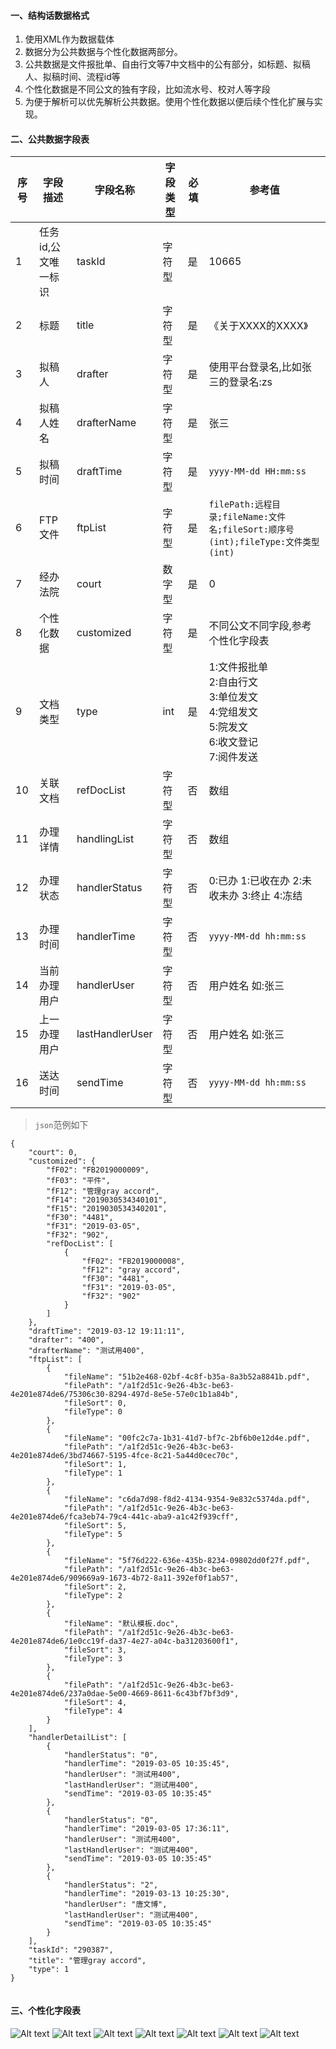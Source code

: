 #### 一、结构话数据格式
1.	使用XML作为数据载体
2.	数据分为公共数据与个性化数据两部分。
3.	公共数据是文件报批单、自由行文等7中文档中的公有部分，如标题、拟稿人、拟稿时间、流程id等
4.	个性化数据是不同公文的独有字段，比如流水号、校对人等字段
5.	为便于解析可以优先解析公共数据。使用个性化数据以便后续个性化扩展与实现。
#### 二、公共数据字段表
 | 序号 | 字段描述 | 字段名称 | 字段类型|必填|参考值|
 | ------ | ------ | ------ | ------ | ------ |------ |
 | 1 | 任务id,公文唯一标识 | taskId |字符型|是|10665|
 | 2 | 标题 | title |字符型|是|《关于XXXX的XXXX》|
 | 3 | 拟稿人 | drafter |字符型|是|使用平台登录名,比如张三的登录名:zs|
 | 4 | 拟稿人姓名 | drafterName |字符型|是|张三|
 | 5 | 拟稿时间 | draftTime |字符型|是|`yyyy-MM-dd HH:mm:ss`|
 | 6 | FTP文件| ftpList |字符型|是|`filePath:远程目录;fileName:文件名;fileSort:顺序号(int);fileType:文件类型(int)`|
 | 7 | 经办法院 | court |数字型|是|0|
 | 8 | 个性化数据 | customized |字符型|是|不同公文不同字段,参考个性化字段表|
 | 9 | 文档类型 | type |int|是|1:文件报批单<br> 2:自由行文<br> 3:单位发文<br> 4:党组发文<br> 5:院发文<br> 6:收文登记<br> 7:阅件发送|
 | 10 | 关联文档 | refDocList |字符型|否|数组|
 | 11 | 办理详情 | handlingList |字符型|否|数组|
 | 12 | 办理状态 | handlerStatus |字符型|否|0:已办 1:已收在办 2:未收未办 3:终止 4:冻结|
 | 13 | 办理时间 | handlerTime |字符型|否|`yyyy-MM-dd hh:mm:ss`|
 | 14 | 当前办理用户 | handlerUser |字符型|否|用户姓名 如:张三|
 | 15 | 上一办理用户 | lastHandlerUser |字符型|否|用户姓名 如:张三|
 | 16 | 送达时间 | sendTime |字符型|否|`yyyy-MM-dd hh:mm:ss`|


> `json`范例如下

```metadata json
{
    "court": 0,
    "customized": {
        "fF02": "FB2019000009",
        "fF03": "平件",
        "fF12": "管理gray accord",
        "fF14": "2019030534340101",
        "fF15": "2019030534340201",
        "fF30": "4481",
        "fF31": "2019-03-05",
        "fF32": "902",
        "refDocList": [
            {
                "fF02": "FB2019000008",
                "fF12": "gray accord",
                "fF30": "4481",
                "fF31": "2019-03-05",
                "fF32": "902"
            }
        ]
    },
    "draftTime": "2019-03-12 19:11:11",
    "drafter": "400",
    "drafterName": "测试用400",
    "ftpList": [
        {
            "fileName": "51b2e468-02bf-4c8f-b35a-8a3b52a8841b.pdf",
            "filePath": "/a1f2d51c-9e26-4b3c-be63-4e201e874de6/75306c30-8294-497d-8e5e-57e0c1b1a84b",
            "fileSort": 0,
            "fileType": 0
        },
        {
            "fileName": "00fc2c7a-1b31-41d7-bf7c-2bf6b0e12d4e.pdf",
            "filePath": "/a1f2d51c-9e26-4b3c-be63-4e201e874de6/3bd74667-5195-4fce-8c21-5a44d0cec70c",
            "fileSort": 1,
            "fileType": 1
        },
        {
            "fileName": "c6da7d98-f8d2-4134-9354-9e832c5374da.pdf",
            "filePath": "/a1f2d51c-9e26-4b3c-be63-4e201e874de6/fca3eb74-79c4-441c-aba9-a1c42f939cff",
            "fileSort": 5,
            "fileType": 5
        },
        {
            "fileName": "5f76d222-636e-435b-8234-09802dd0f27f.pdf",
            "filePath": "/a1f2d51c-9e26-4b3c-be63-4e201e874de6/909669a9-1673-4b72-8a11-392ef0f1ab57",
            "fileSort": 2,
            "fileType": 2
        },
        {
            "fileName": "默认模板.doc",
            "filePath": "/a1f2d51c-9e26-4b3c-be63-4e201e874de6/1e0cc19f-da37-4e27-a04c-ba31203600f1",
            "fileSort": 3,
            "fileType": 3
        },
        {
            "filePath": "/a1f2d51c-9e26-4b3c-be63-4e201e874de6/237a0dae-5e00-4669-8611-6c43bf7bf3d9",
            "fileSort": 4,
            "fileType": 4
        }
    ],
    "handlerDetailList": [
        {
            "handlerStatus": "0",
            "handlerTime": "2019-03-05 10:35:45",
            "handlerUser": "测试用400",
            "lastHandlerUser": "测试用400",
            "sendTime": "2019-03-05 10:35:45"
        },
        {
            "handlerStatus": "0",
            "handlerTime": "2019-03-05 17:36:11",
            "handlerUser": "测试用400",
            "lastHandlerUser": "测试用400",
            "sendTime": "2019-03-05 10:35:45"
        },
        {
            "handlerStatus": "2",
            "handlerTime": "2019-03-13 10:25:30",
            "handlerUser": "唐文博",
            "lastHandlerUser": "测试用400",
            "sendTime": "2019-03-05 10:35:45"
        }
    ],
    "taskId": "290387",
    "title": "管理gray accord",
    "type": 1
}


```

#### 三、个性化字段表

![Alt text][wjbpd]
![Alt text][zyxw]
![Alt text][dwfw]
![Alt text][dzfw]
![Alt text][yfw]
![Alt text][swdj]
![Alt text][yjfs]




[wjbpd]:https://github.com/GepengCn/fms/blob/master/src/main/resources/static/png/wjbpd.png
[zyxw]:https://github.com/GepengCn/fms/blob/master/src/main/resources/static/png/zyxw.png
[dwfw]:https://github.com/GepengCn/fms/blob/master/src/main/resources/static/png/dwfw.png
[dzfw]:https://github.com/GepengCn/fms/blob/master/src/main/resources/static/png/dzfw.png
[yfw]:https://github.com/GepengCn/fms/blob/master/src/main/resources/static/png/yfw.png
[yjfs]:https://github.com/GepengCn/fms/blob/master/src/main/resources/static/png/yjfs.png
[swdj]:https://github.com/GepengCn/fms/blob/master/src/main/resources/static/png/swdj.png

